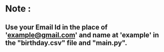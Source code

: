 # Note : 
## Use your Email Id in the place of 'example@gmail.com' and name at 'example' in the "birthday.csv" file and "main.py".  
